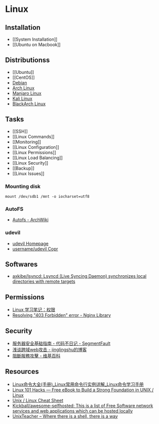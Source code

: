 # Linux

## Installation

- [[System Installation]]
- [[Ubuntu on Macbook]]

## Distributionss

- [[Ubuntu]]
- [[CentOS]]
- [Debian](https://www.debian.org/index.zh-cn.html)
- [Arch Linux](https://www.archlinux.org/)
- [Manjaro Linux](https://manjaro.org/)
- [Kali Linux](https://www.kali.org/)
- [BlackArch Linux](https://blackarch.org/index.html)

## Tasks

- [[SSH]]
- [[Linux Commands]]
- [[Monitoring]]
- [[Linux Configuration]]
- [[Linux Permissions]]
- [[Linux Load Balancing]]
- [[Linux Security]]
- [[Backup]]
- [[Linux Issues]]

### Mounting disk

    mount /dev/sdb1 /mnt -o iocharset=utf8

### AutoFS

- [Autofs - ArchWiki](https://wiki.archlinux.org/index.php/autofs)

### udevil

- [udevil Homepage](http://ignorantguru.github.io/udevil/)
- [username/udevil Copr](https://copr.fedorainfracloud.org/coprs/username/udevil/)

## Softwares

- [axkibe/lsyncd: Lsyncd (Live Syncing Daemon) synchronizes local directories with remote targets](https://github.com/axkibe/lsyncd)

## Permissions

- [Linux 学习笔记：权限](https://blog.laisky.com/p/linux-premission/)
- [Resolving "403 Forbidden" error - Nginx Library](http://nginxlibrary.com/403-forbidden-error/)

## Security

- [服务器安全基础指南 - 代码不日记 - SegmentFault](https://segmentfault.com/a/1190000005753282)
- [浅谈跨域web攻击 - jinglingshu的博客](http://www.jinglingshu.org/?p=3964)
- [阻斷服務攻擊 - 维基百科](https://zh.wikipedia.org/zh-cn/%e9%98%bb%e6%96%b7%e6%9c%8d%e5%8b%99%e6%94%bb%e6%93%8a)

## Resources

- [Linux命令大全(手册)_Linux常用命令行实例详解_Linux命令学习手册](http://man.linuxde.net/)
- [Linux 101 Hacks — Free eBook to Build a Strong Foundation in UNIX / Linux](http://linux.101hacks.com/)
- [Unix / Linux Cheat Sheet](http://cheatsheetworld.com/programming/unix-linux-cheat-sheet/)
- [Kickball/awesome-selfhosted: This is a list of Free Software network services and web applications which can be hosted locally](https://github.com/Kickball/awesome-selfhosted)
- [UnixTeacher – Where there is a shell, there is a way](https://www.unixteacher.org/)
